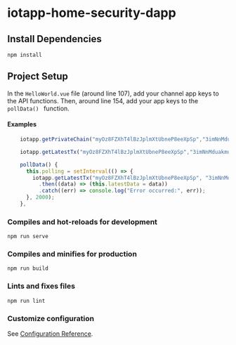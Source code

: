 # iotapp-home-security-dapp

## Install Dependencies
```
npm install
```

## Project Setup
In the ```HelloWorld.vue``` file (around line 107), add your channel app keys to the API functions. Then, around line 154, add your app keys to the ```pollData() ``` function.

#### Examples
```javascript
    iotapp.getPrivateChain("myOz8FZXhT4lBzJplmXtUbneP8eeXpSp","3imNnMduakmu6JmFafIxnu8WJj28BjQI")

    iotapp.getLatestTx("myOz8FZXhT4lBzJplmXtUbneP8eeXpSp","3imNnMduakmu6JmFafIxnu8WJj28BjQI")
```
```javascript
    pollData() {
      this.polling = setInterval(() => {
        iotapp.getLatestTx("myOz8FZXhT4lBzJplmXtUbneP8eeXpSp", "3imNnMduakmu6JmFafIxnu8WJj28BjQI")
          .then((data) => (this.latestData = data))
          .catch((err) => console.log("Error occurred:", err));
      }, 2000);
    },
```

### Compiles and hot-reloads for development
```
npm run serve
```

### Compiles and minifies for production
```
npm run build
```

### Lints and fixes files
```
npm run lint
```

### Customize configuration
See [Configuration Reference](https://cli.vuejs.org/config/).
